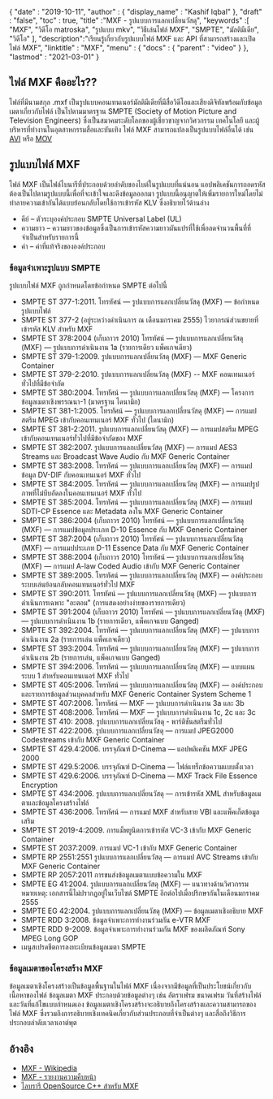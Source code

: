 {
  "date" : "2019-10-11",
  "author" : {
    "display_name" : "Kashif Iqbal"
},
  "draft" : "false",
  "toc" : true,
  "title" :"MXF - รูปแบบการแลกเปลี่ยนวัสดุ",
  "keywords" :[ "MXF", "วิดีโอ matroska", "รูปแบบ mkv", "วิธีเล่นไฟล์ MXF", "SMPTE", "มัลติมีเดีย", "วิดีโอ" ],
  "description":"เรียนรู้เกี่ยวกับรูปแบบไฟล์ MXF และ API ที่สามารถสร้างและเปิดไฟล์ MXF",
  "linktitle" : "MXF",
  "menu" : {
    "docs" : {
      "parent" : "video"
}
},
  "lastmod" : "2021-03-01"
}

## ไฟล์ MXF คืออะไร??

ไฟล์ที่มีนามสกุล .mxf เป็นรูปแบบคอนเทนเนอร์มัลติมีเดียที่มีสื่อวิดีโอและเสียงดิจิทัลพร้อมกับข้อมูลเมตาเกี่ยวกับไฟล์ เป็นไปตามมาตรฐาน SMPTE (Society of Motion Picture and Television Engineers) ซึ่งเป็นสมาคมระดับโลกของผู้เชี่ยวชาญจากวิศวกรรม เทคโนโลยี และผู้บริหารที่ทำงานในอุตสาหกรรมสื่อและบันเทิง ไฟล์ MXF สามารถแปลงเป็นรูปแบบไฟล์อื่นได้ เช่น [AVI](/th/video/avi/) หรือ [MOV](/th/video/mov/)

## รูปแบบไฟล์ MXF

ไฟล์ MXF เป็นไฟล์ไบนารีที่ประกอบด้วยลำดับของไบต์ในรูปแบบที่แน่นอน แอปพลิเคชันการถอดรหัสต้องเป็นไปตามรูปแบบนี้เพื่อที่จะเข้าใจและดึงข้อมูลออกมา รูปแบบนี้อนุญาตให้เพิ่มรายการใหม่โดยไม่ทำลายความเข้ากันได้แบบย้อนกลับโดยใช้การเข้ารหัส KLV ซึ่งอธิบายไว้ด้านล่าง

* คีย์ – ตัวระบุองค์ประกอบ SMPTE Universal Label (UL)
* ความยาว – ความยาวของข้อมูลซึ่งเป็นการเข้ารหัสความยาวผันแปรที่ใช้เพื่อลดจำนวนพื้นที่ที่จำเป็นสำหรับรายการนี้
* ค่า – ค่าที่แท้จริงขององค์ประกอบ

### ข้อมูลจำเพาะรูปแบบ SMPTE

รูปแบบไฟล์ MXF ถูกกำหนดโดยข้อกำหนด SMPTE ต่อไปนี้

* SMPTE ST 377-1:2011. โทรทัศน์ — รูปแบบการแลกเปลี่ยนวัสดุ (MXF) — ข้อกำหนดรูปแบบไฟล์
* SMPTE ST 377-2 (อยู่ระหว่างดำเนินการ ณ เดือนมกราคม 2555) ไวยากรณ์ส่วนขยายที่เข้ารหัส KLV สำหรับ MXF
* SMPTE ST 378:2004 (เก็บถาวร 2010) โทรทัศน์ — รูปแบบการแลกเปลี่ยนวัสดุ (MXF) — รูปแบบการดำเนินงาน 1a (รายการเดียว แพ็คเกจเดียว)
* SMPTE ST 379-1:2009. รูปแบบการแลกเปลี่ยนวัสดุ (MXF) — MXF Generic Container
* SMPTE ST 379-2:2010. รูปแบบการแลกเปลี่ยนวัสดุ (MXF) -- MXF คอนเทนเนอร์ทั่วไปที่มีข้อจำกัด
* SMPTE ST 380:2004. โทรทัศน์ — รูปแบบการแลกเปลี่ยนวัสดุ (MXF) — โครงการข้อมูลเมตาเชิงพรรณนา-1 (มาตรฐาน ไดนามิก)
* SMPTE ST 381-1:2005. โทรทัศน์ — รูปแบบการแลกเปลี่ยนวัสดุ (MXF) — การแมปสตรีม MPEG เข้ากับคอนเทนเนอร์ MXF ทั่วไป (ไดนามิก)
* SMPTE ST 381-2:2011. รูปแบบการแลกเปลี่ยนวัสดุ (MXF) — การแมปสตรีม MPEG เข้ากับคอนเทนเนอร์ทั่วไปที่มีข้อจำกัดของ MXF
* SMPTE ST 382:2007. รูปแบบการแลกเปลี่ยนวัสดุ (MXF) — การแมป AES3 Streams และ Broadcast Wave Audio กับ MXF Generic Container
* SMPTE ST 383:2008. โทรทัศน์ — รูปแบบการแลกเปลี่ยนวัสดุ (MXF) — การแมปข้อมูล DV-DIF กับคอนเทนเนอร์ MXF ทั่วไป
* SMPTE ST 384:2005. โทรทัศน์ — รูปแบบการแลกเปลี่ยนวัสดุ (MXF) — การแมปรูปภาพที่ไม่บีบอัดลงในคอนเทนเนอร์ MXF ทั่วไป
* SMPTE ST 385:2004. โทรทัศน์ — รูปแบบการแลกเปลี่ยนวัสดุ (MXF) — การแมป SDTI-CP Essence และ Metadata ลงใน MXF Generic Container
* SMPTE ST 386:2004 (เก็บถาวร 2010) โทรทัศน์ — รูปแบบการแลกเปลี่ยนวัสดุ (MXF) — การแมปข้อมูลประเภท D-10 Essence กับ MXF Generic Container
* SMPTE ST 387:2004 (เก็บถาวร 2010) โทรทัศน์ — รูปแบบการแลกเปลี่ยนวัสดุ (MXF) — การแมปประเภท D-11 Essence Data กับ MXF Generic Container
* SMPTE ST 388:2004 (เก็บถาวร 2010) โทรทัศน์ — รูปแบบการแลกเปลี่ยนวัสดุ (MXF) — การแมป A-law Coded Audio เข้ากับ MXF Generic Container
* SMPTE ST 389:2005. โทรทัศน์ — รูปแบบการแลกเปลี่ยนวัสดุ (MXF) — องค์ประกอบระบบเล่นย้อนกลับคอนเทนเนอร์ทั่วไป MXF
* SMPTE ST 390:2011. โทรทัศน์ — รูปแบบการแลกเปลี่ยนวัสดุ (MXF) — รูปแบบการดำเนินการเฉพาะ "อะตอม" (การแสดงอย่างง่ายของรายการเดียว)
* SMPTE ST 391:2004 (เก็บถาวร 2010) โทรทัศน์ — รูปแบบการแลกเปลี่ยนวัสดุ (MXF) — รูปแบบการดำเนินงาน 1b (รายการเดียว, แพ็คเกจแบบ Ganged)
* SMPTE ST 392:2004. โทรทัศน์ — รูปแบบการแลกเปลี่ยนวัสดุ (MXF) — รูปแบบการดำเนินงาน 2a (รายการเล่น แพ็คเกจเดียว)
* SMPTE ST 393:2004. โทรทัศน์ — รูปแบบการแลกเปลี่ยนวัสดุ (MXF) — รูปแบบการดำเนินงาน 2b (รายการเล่น, แพ็คเกจแบบ Ganged)
* SMPTE ST 394:2006. โทรทัศน์ — รูปแบบการแลกเปลี่ยนวัสดุ (MXF) — แบบแผนระบบ 1 สำหรับคอนเทนเนอร์ MXF ทั่วไป
* SMPTE ST 405:2006. โทรทัศน์ — รูปแบบการแลกเปลี่ยนวัสดุ (MXF) — องค์ประกอบและรายการข้อมูลส่วนบุคคลสำหรับ MXF Generic Container System Scheme 1
* SMPTE ST 407:2006. โทรทัศน์ — MXF — รูปแบบการดำเนินงาน 3a และ 3b
* SMPTE ST 408:2006. โทรทัศน์ — MXF — รูปแบบการดำเนินงาน 1c, 2c และ 3c
* SMPTE ST 410: 2008. รูปแบบการแลกเปลี่ยนวัสดุ - พาร์ติชันสตรีมทั่วไป
* SMPTE ST 422:2006. รูปแบบการแลกเปลี่ยนวัสดุ — การแมป JPEG2000 Codestreams เข้ากับ MXF Generic Container
* SMPTE ST 429.4:2006. บรรจุภัณฑ์ D-Cinema — แอปพลิเคชัน MXF JPEG 2000
* SMPTE ST 429.5:2006. บรรจุภัณฑ์ D-Cinema — ไฟล์แทร็กข้อความแบบตั้งเวลา
* SMPTE ST 429.6:2006. บรรจุภัณฑ์ D-Cinema — MXF Track File Essence Encryption
* SMPTE ST 434:2006. รูปแบบการแลกเปลี่ยนวัสดุ — การเข้ารหัส XML สำหรับข้อมูลเมตาและข้อมูลโครงสร้างไฟล์
* SMPTE ST 436:2006. โทรทัศน์ — การแมป MXF สำหรับสาย VBI และแพ็คเก็ตข้อมูลเสริม
* SMPTE ST 2019-4:2009. การแม็พยูนิตการเข้ารหัส VC-3 เข้ากับ MXF Generic Container
* SMPTE ST 2037:2009. การแมป VC-1 เข้ากับ MXF Generic Container
* SMPTE RP 2551:2551 รูปแบบการแลกเปลี่ยนวัสดุ — การแมป AVC Streams เข้ากับ MXF Generic Container
* SMPTE RP 2057:2011 การขนส่งข้อมูลเมตาแบบข้อความใน MXF
* SMPTE EG 41:2004. รูปแบบการแลกเปลี่ยนวัสดุ (MXF) — แนวทางด้านวิศวกรรม หมายเหตุ: เอกสารนี้ไม่ปรากฏอยู่ในเว็บไซต์ SMPTE อีกต่อไปเมื่อปรึกษากันในเดือนมกราคม 2555
* SMPTE EG 42:2004. รูปแบบการแลกเปลี่ยนวัสดุ (MXF) — ข้อมูลเมตาเชิงอธิบาย MXF
* SMPTE RDD 3:2008. ข้อมูลจำเพาะการทำงานร่วมกัน e-VTR MXF
* SMPTE RDD 9-2009. ข้อมูลจำเพาะการทำงานร่วมกัน MXF ของผลิตภัณฑ์ Sony MPEG Long GOP
* เมนูสเปรดชีตการลงทะเบียนข้อมูลเมตา SMPTE

### ข้อมูลเมตาของโครงสร้าง MXF

ข้อมูลเมตาเชิงโครงสร้างเป็นข้อมูลพื้นฐานในไฟล์ MXF เนื่องจากมีข้อมูลที่เป็นประโยชน์เกี่ยวกับเนื้อหาของไฟล์ ข้อมูลเมตา MXF ประกอบด้วยข้อมูลต่างๆ เช่น อัตราเฟรม ขนาดเฟรม วันที่สร้างไฟล์ และวันที่แก้ไขแบบกำหนดเอง ข้อมูลเมตาเชิงโครงสร้างจะอธิบายถึงโครงสร้างและความสามารถของไฟล์ MXF ซึ่งรวมถึงการอธิบายเชิงเทคนิคเกี่ยวกับส่วนประกอบที่จำเป็นต่างๆ และสื่อถึงวิธีการประกอบลำดับเวลาเอาต์พุต

## อ้างอิง

* [MXF - Wikipedia](https://en.wikipedia.org/wiki/Material_Exchange_Format)
* [MXF - รายงานความคืบหน้า](https://tech.ebu.ch/docs/techreview/trev_2010-Q3_MXF-1.pdf)
* [ไลบรารี OpenSource C++ สำหรับ MXF](http://www.freemxf.org/)

